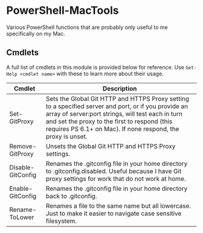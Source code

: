 # PowerShell-MacTools

Various PowerShell functions that are probably only useful to me specifically on my Mac.

## Cmdlets

A full list of cmdlets in this module is provided below for reference. Use `Get-Help <cmdlet name>` with these to learn more about their usage.

Cmdlet            | Description
------------------| -------------------------------------------------------------------------------------------------------
Set-GitProxy      | Sets the Global Git HTTP and HTTPS Proxy setting to a specified server and port, or if you provide an array of server:port strings, will test each in turn and set the proxy to the first to respond (this requires PS 6.1+ on Mac). If none respond, the proxy is unset.
Remove-GitProxy   | Unsets the Global Git HTTP and HTTPS Proxy settings.
Disable-GitConfig | Renames the .gitconfig file in your home directory to .gitconfig.disabled. Useful because I have Git proxy settings for work that do not work at home.
Enable-GitConfig  | Renames the .gitconfig file in your home directory back to .gitconfig.
Rename-ToLower    | Renames a file to the same name but all lowercase. Just to make it easier to navigate case sensitive filesystem.

